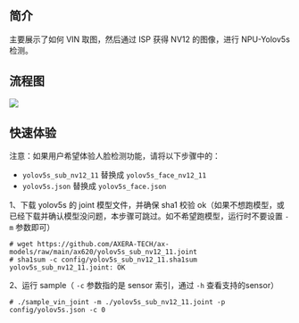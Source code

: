 ## 简介
  主要展示了如何 VIN 取图，然后通过 ISP 获得 NV12 的图像，进行 NPU-Yolov5s 检测。

## 流程图
![](../../docs/sample_vin_joint.png)

## 快速体验
注意：如果用户希望体验人脸检测功能，请将以下步骤中的：
- ```yolov5s_sub_nv12_11``` 替换成 ```yolov5s_face_nv12_11```
- ```yolov5s.json``` 替换成 ```yolov5s_face.json```

1、下载 yolov5s 的 joint 模型文件，并确保 sha1 校验 ok（如果不想跑模型，或已经下载并确认模型没问题，本步骤可跳过。如不希望跑模型，运行时不要设置 ```-m``` 参数即可）
```
# wget https://github.com/AXERA-TECH/ax-models/raw/main/ax620/yolov5s_sub_nv12_11.joint
# sha1sum -c config/yolov5s_sub_nv12_11.sha1sum
yolov5s_sub_nv12_11.joint: OK
```
2、运行 sample（ ```-c``` 参数指的是 sensor 索引，通过 ```-h``` 查看支持的sensor）
```
# ./sample_vin_joint -m ./yolov5s_sub_nv12_11.joint -p config/yolov5s.json -c 0
```